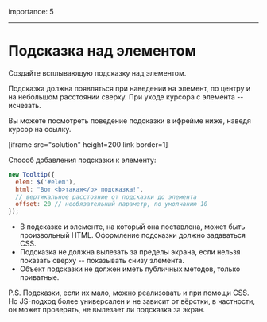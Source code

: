 importance: 5

---

# Подсказка над элементом

Создайте всплывающую подсказку над элементом.

Подсказка должна появляться при наведении на элемент, по центру и на небольшом расстоянии сверху. При уходе курсора с элемента -- исчезать.

Вы можете посмотреть поведение подсказки в ифрейме ниже, наведя курсор на ссылку.

[iframe src="solution" height=200 link border=1]

Способ добавления подсказки к элементу:

```js
new Tooltip({
  elem: $('#elem'),
  html: "Вот <b>такая</b> подсказка!",
  // вертикальное расстояние от подсказки до элемента
  offset: 20 // необязательный параметр, по умолчанию 10
});
```

- В подсказке и элементе, на который она поставлена, может быть произвольный HTML. Оформление подсказки должно задаваться CSS.
- Подсказка не должна вылезать за пределы экрана, если нельзя показать сверху -- показывать снизу элемента.
- Объект подсказки не должен иметь публичных методов, только приватные.

P.S. Подсказки, если их мало, можно реализовать и при помощи CSS. Но JS-подход более универсален и не зависит от вёрстки, в частности, он может проверять, не вылезает ли подсказка за экран.
